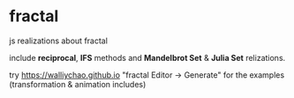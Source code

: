 # fractal
js realizations about fractal 

include **reciprocal**, **IFS** methods and **Mandelbrot Set** & **Julia Set** relizations. 

try https://walliychao.github.io "fractal Editor -> Generate" for the examples (transformation & animation includes)
